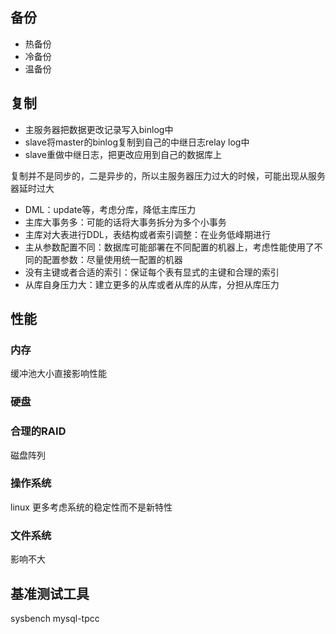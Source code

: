 ## 备份
- 热备份
- 冷备份
- 温备份

## 复制
- 主服务器把数据更改记录写入binlog中
- slave将master的binlog复制到自己的中继日志relay log中
- slave重做中继日志，把更改应用到自己的数据库上

复制并不是同步的，二是异步的，所以主服务器压力过大的时候，可能出现从服务器延时过大

- DML：update等，考虑分库，降低主库压力
- 主库大事务多：可能的话将大事务拆分为多个小事务
- 主库对大表进行DDL，表结构或者索引调整：在业务低峰期进行
- 主从参数配置不同：数据库可能部署在不同配置的机器上，考虑性能使用了不同的配置参数：尽量使用统一配置的机器
- 没有主键或者合适的索引：保证每个表有显式的主键和合理的索引
- 从库自身压力大：建立更多的从库或者从库的从库，分担从库压力

## 性能
### 内存
缓冲池大小直接影响性能

### 硬盘

### 合理的RAID
磁盘阵列

### 操作系统

linux
更多考虑系统的稳定性而不是新特性

### 文件系统
影响不大

## 基准测试工具
sysbench
mysql-tpcc